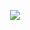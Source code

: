 <p align="center">
  <img src="https://repository-images.githubusercontent.com/305285634/736c7400-1216-11eb-9c1f-ea3af3667305">
</p>
